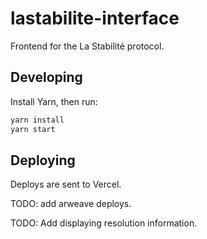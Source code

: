 # lastabilite-interface

Frontend for the La Stabilité protocol.

## Developing

Install Yarn, then run:

```bash
yarn install
yarn start
```

## Deploying

Deploys are sent to Vercel.

TODO: add arweave deploys.

TODO: Add displaying resolution information.